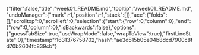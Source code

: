 {"filter":false,"title":"week01_README.md","tooltip":"/week01_README.md","undoManager":{"mark":-1,"position":-1,"stack":[]},"ace":{"folds":[],"scrolltop":0,"scrollleft":0,"selection":{"start":{"row":0,"column":0},"end":{"row":0,"column":0},"isBackwards":false},"options":{"guessTabSize":true,"useWrapMode":false,"wrapToView":true},"firstLineState":0},"timestamp":1631376758702,"hash":"ae3d515b05e04b8dcd7900c8fd70b2604fc839cb"}